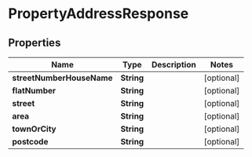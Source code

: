 

# PropertyAddressResponse


## Properties

| Name | Type | Description | Notes |
|------------ | ------------- | ------------- | -------------|
|**streetNumberHouseName** | **String** |  |  [optional] |
|**flatNumber** | **String** |  |  [optional] |
|**street** | **String** |  |  [optional] |
|**area** | **String** |  |  [optional] |
|**townOrCity** | **String** |  |  [optional] |
|**postcode** | **String** |  |  [optional] |




